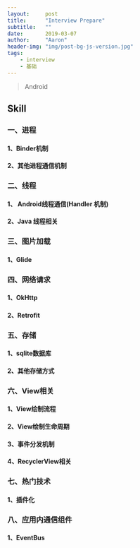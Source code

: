 ```yaml
---
layout:     post
title:      "Interview Prepare"
subtitle:   ""
date:       2019-03-07
author:     "Aaron"
header-img: "img/post-bg-js-version.jpg"
tags:
    - interview
    - 基础
---
```


> Android

## Skill

### 一、进程

#### 1、Binder机制

#### 2、其他进程通信机制

### 二、线程

#### 1、 Android线程通信(Handler 机制)

#### 2、Java 线程相关

### 三、图片加载

#### 1、Glide

### 四、网络请求 

#### 1、OkHttp

#### 2、Retrofit

### 五、存储

#### 1、sqlite数据库

#### 2、其他存储方式

### 六、View相关

#### 1、View绘制流程

#### 2、View绘制生命周期

#### 3、事件分发机制

#### 4、RecyclerView相关

### 七、热门技术

#### 1、插件化

### 八、应用内通信组件

#### 1、EventBus











